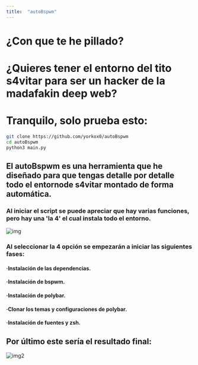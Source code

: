 ```yaml
---
title:  "autoBspwm"
---
```

# ¿Con que te he pillado? 
# ¿Quieres tener el entorno del tito s4vitar para ser un hacker de la madafakin deep web?

# Tranquilo, solo prueba esto:

```bash
git clone https://github.com/yorkox0/autoBspwm
cd autoBspwm
python3 main.py
```

## El autoBspwm es una herramienta que he diseñado para que tengas detalle por detalle todo el entornode s4vitar montado de forma automática.

### Al iniciar el script se puede apreciar que hay varias funciones, pero hay una 'la 4' el cual instala todo el entorno.

![img](https://i.ibb.co/Y7Z6b2N/main.png)


### Al seleccionar la 4 opción se empezarán a iniciar las siguientes fases:

####    ·Instalación de las dependencias.
####    ·Instalación de bspwm.
####    ·Instalación de polybar.
####    ·Clonar los temas y configuraciones de polybar.
####    ·Instalación de fuentes y zsh.

## Por último este sería el resultado final:

![img2](https://i.ibb.co/B4YbKDy/2021-12-07-150410-1920x1080-scrot.png)
